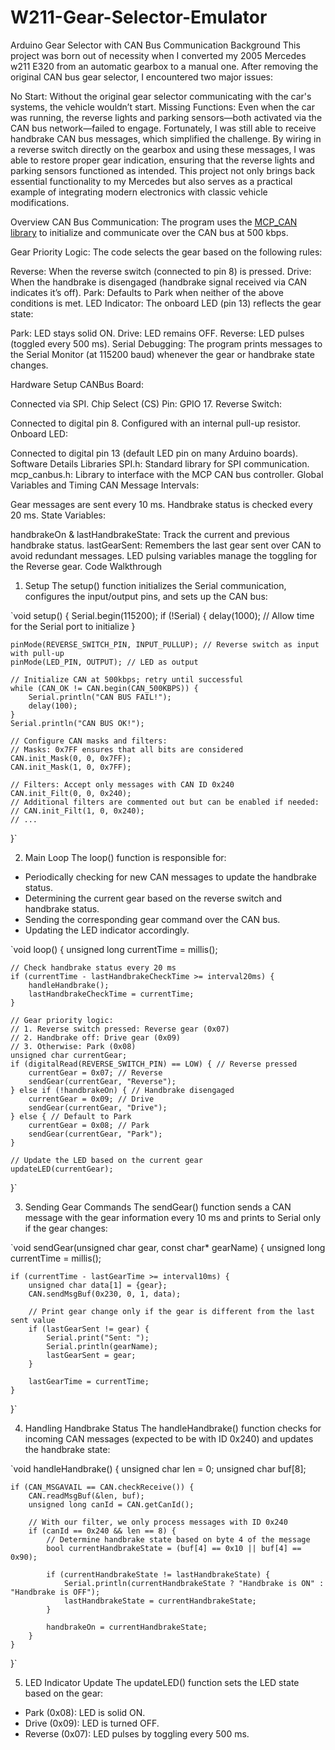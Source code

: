 # W211-Gear-Selector-Emulator

Arduino Gear Selector with CAN Bus Communication
Background
This project was born out of necessity when I converted my 2005 Mercedes w211 E320 from an automatic gearbox to a manual one. After removing the original CAN bus gear selector, I encountered two major issues:

No Start: Without the original gear selector communicating with the car's systems, the vehicle wouldn’t start.
Missing Functions: Even when the car was running, the reverse lights and parking sensors—both activated via the CAN bus network—failed to engage.
Fortunately, I was still able to receive handbrake CAN bus messages, which simplified the challenge. By wiring in a reverse switch directly on the gearbox and using these messages, I was able to restore proper gear indication, ensuring that the reverse lights and parking sensors functioned as intended. This project not only brings back essential functionality to my Mercedes but also serves as a practical example of integrating modern electronics with classic vehicle modifications.

Overview
CAN Bus Communication:
The program uses the [MCP_CAN library](https://github.com/coryjfowler/MCP_CAN_lib) to initialize and communicate over the CAN bus at 500 kbps.

Gear Priority Logic:
The code selects the gear based on the following rules:

Reverse: When the reverse switch (connected to pin 8) is pressed.
Drive: When the handbrake is disengaged (handbrake signal received via CAN indicates it’s off).
Park: Defaults to Park when neither of the above conditions is met.
LED Indicator:
The onboard LED (pin 13) reflects the gear state:

Park: LED stays solid ON.
Drive: LED remains OFF.
Reverse: LED pulses (toggled every 500 ms).
Serial Debugging:
The program prints messages to the Serial Monitor (at 115200 baud) whenever the gear or handbrake state changes.

Hardware Setup
CANBus Board:

Connected via SPI.
Chip Select (CS) Pin: GPIO 17.
Reverse Switch:

Connected to digital pin 8.
Configured with an internal pull-up resistor.
Onboard LED:

Connected to digital pin 13 (default LED pin on many Arduino boards).
Software Details
Libraries
SPI.h: Standard library for SPI communication.
mcp_canbus.h: Library to interface with the MCP CAN bus controller.
Global Variables and Timing
CAN Message Intervals:

Gear messages are sent every 10 ms.
Handbrake status is checked every 20 ms.
State Variables:

handbrakeOn & lastHandbrakeState: Track the current and previous handbrake status.
lastGearSent: Remembers the last gear sent over CAN to avoid redundant messages.
LED pulsing variables manage the toggling for the Reverse gear.
Code Walkthrough
1. Setup
The setup() function initializes the Serial communication, configures the input/output pins, and sets up the CAN bus:

`void setup() {
    Serial.begin(115200);
    if (!Serial) {
        delay(1000); // Allow time for the Serial port to initialize
    }

    pinMode(REVERSE_SWITCH_PIN, INPUT_PULLUP); // Reverse switch as input with pull-up
    pinMode(LED_PIN, OUTPUT); // LED as output

    // Initialize CAN at 500kbps; retry until successful
    while (CAN_OK != CAN.begin(CAN_500KBPS)) {
        Serial.println("CAN BUS FAIL!");
        delay(100);
    }
    Serial.println("CAN BUS OK!");

    // Configure CAN masks and filters:
    // Masks: 0x7FF ensures that all bits are considered
    CAN.init_Mask(0, 0, 0x7FF);
    CAN.init_Mask(1, 0, 0x7FF);

    // Filters: Accept only messages with CAN ID 0x240
    CAN.init_Filt(0, 0, 0x240);
    // Additional filters are commented out but can be enabled if needed:
    // CAN.init_Filt(1, 0, 0x240);
    // ...
}`

2. Main Loop
The loop() function is responsible for:

* Periodically checking for new CAN messages to update the handbrake status.
* Determining the current gear based on the reverse switch and handbrake status.
* Sending the corresponding gear command over the CAN bus.
* Updating the LED indicator accordingly.

`void loop() {
    unsigned long currentTime = millis();

    // Check handbrake status every 20 ms
    if (currentTime - lastHandbrakeCheckTime >= interval20ms) {
        handleHandbrake();
        lastHandbrakeCheckTime = currentTime;
    }

    // Gear priority logic:
    // 1. Reverse switch pressed: Reverse gear (0x07)
    // 2. Handbrake off: Drive gear (0x09)
    // 3. Otherwise: Park (0x08)
    unsigned char currentGear;
    if (digitalRead(REVERSE_SWITCH_PIN) == LOW) { // Reverse pressed
        currentGear = 0x07; // Reverse
        sendGear(currentGear, "Reverse");
    } else if (!handbrakeOn) { // Handbrake disengaged
        currentGear = 0x09; // Drive
        sendGear(currentGear, "Drive");
    } else { // Default to Park
        currentGear = 0x08; // Park
        sendGear(currentGear, "Park");
    }

    // Update the LED based on the current gear
    updateLED(currentGear);
}`

3. Sending Gear Commands
The sendGear() function sends a CAN message with the gear information every 10 ms and prints to Serial only if the gear changes:

`void sendGear(unsigned char gear, const char* gearName) {
    unsigned long currentTime = millis();

    if (currentTime - lastGearTime >= interval10ms) {
        unsigned char data[1] = {gear};
        CAN.sendMsgBuf(0x230, 0, 1, data);

        // Print gear change only if the gear is different from the last sent value
        if (lastGearSent != gear) {
            Serial.print("Sent: ");
            Serial.println(gearName);
            lastGearSent = gear;
        }

        lastGearTime = currentTime;
    }
}`

4. Handling Handbrake Status
The handleHandbrake() function checks for incoming CAN messages (expected to be with ID 0x240) and updates the handbrake state:

`void handleHandbrake() {
    unsigned char len = 0;
    unsigned char buf[8];

    if (CAN_MSGAVAIL == CAN.checkReceive()) {
        CAN.readMsgBuf(&len, buf);
        unsigned long canId = CAN.getCanId();

        // With our filter, we only process messages with ID 0x240
        if (canId == 0x240 && len == 8) {
            // Determine handbrake state based on byte 4 of the message
            bool currentHandbrakeState = (buf[4] == 0x10 || buf[4] == 0x90);

            if (currentHandbrakeState != lastHandbrakeState) {
                Serial.println(currentHandbrakeState ? "Handbrake is ON" : "Handbrake is OFF");
                lastHandbrakeState = currentHandbrakeState;
            }

            handbrakeOn = currentHandbrakeState;
        }
    }
}`

5. LED Indicator Update
The updateLED() function sets the LED state based on the gear:

* Park (0x08): LED is solid ON.
* Drive (0x09): LED is turned OFF.
* Reverse (0x07): LED pulses by toggling every 500 ms.
